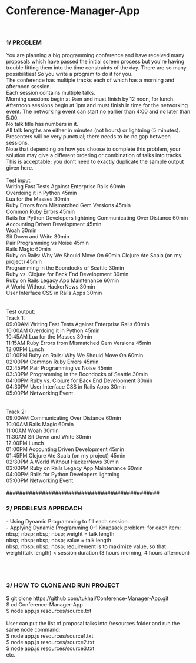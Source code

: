 # Conference-Manager-App
<br>
<h3>1/ PROBLEM</h3>
You are planning a big programming conference and have received many proposals which have passed the initial screen process but you're having trouble fitting them into the time constraints of the day. There are so many possibilities! So you write a program to do it for you.<br>
The conference has multiple tracks each of which has a morning and afternoon session.<br>
Each session contains multiple talks.<br>
Morning sessions begin at 9am and must finish by 12 noon, for lunch.<br>
Afternoon sessions begin at 1pm and must finish in time for the networking event. The networking event can start no earlier than 4:00 and no later than 5:00.<br>
No talk title has numbers in it.<br>
All talk lengths are either in minutes (not hours) or lightning (5 minutes). Presenters will be very punctual; there needs to be no gap between sessions.<br>
Note that depending on how you choose to complete this problem, your solution may give a different ordering or combination of talks into tracks. This is acceptable; you don’t need to exactly duplicate the sample output given here.
<br><br>
Test input:<br>
Writing Fast Tests Against Enterprise Rails 60min<br>
Overdoing it in Python 45min<br>
Lua for the Masses 30min<br>
Ruby Errors from Mismatched Gem Versions 45min<br>
Common Ruby Errors 45min<br>
Rails for Python Developers lightning Communicating Over Distance 60min<br>
Accounting Driven Development 45min<br>
Woah 30min<br>
Sit Down and Write 30min<br>
Pair Programming vs Noise 45min<br>
Rails Magic 60min<br>
Ruby on Rails: Why We Should Move On 60min Clojure Ate Scala (on my project) 45min<br>
Programming in the Boondocks of Seattle 30min<br>
Ruby vs. Clojure for Back End Development 30min<br>
Ruby on Rails Legacy App Maintenance 60min<br>
A World Without HackerNews 30min<br>
User Interface CSS in Rails Apps 30min<br>
<br><br>
Test output:<br>
Track 1:<br>
09:00AM Writing Fast Tests Against Enterprise Rails 60min<br>
10:00AM Overdoing it in Python 45min<br>
10:45AM Lua for the Masses 30min<br>
11:15AM Ruby Errors from Mismatched Gem Versions 45min<br>
12:00PM Lunch<br>
01:00PM Ruby on Rails: Why We Should Move On 60min<br>
02:00PM Common Ruby Errors 45min<br>
02:45PM Pair Programming vs Noise 45min<br>
03:30PM Programming in the Boondocks of Seattle 30min<br>
04:00PM Ruby vs. Clojure for Back End Development 30min<br>
04:30PM User Interface CSS in Rails Apps 30min<br>
05:00PM Networking Event<br>
<br><br>
Track 2:<br>
09:00AM Communicating Over Distance 60min<br>
10:00AM Rails Magic 60min<br>
11:00AM Woah 30min<br>
11:30AM Sit Down and Write 30min<br>
12:00PM Lunch<br>
01:00PM Accounting Driven Development 45min<br>
01:45PM Clojure Ate Scala (on my project) 45min<br>
02:30PM A World Without HackerNews 30min<br>
03:00PM Ruby on Rails Legacy App Maintenance 60min<br>
04:00PM Rails for Python Developers lightning<br>
05:00PM Networking Event<br>

<br>
###############################################
<br>

<h3>2/ PROBLEMS APPROACH</h3>
- Using Dynamic Programming to fill each session.<br>
- Applying Dynamic Programming 0-1 Knapsack problem: for each item:<br>
nbsp; nbsp; nbsp; nbsp; weight = talk length<br>
nbsp; nbsp; nbsp; nbsp; value = talk length<br>
nbsp; nbsp; nbsp; nbsp; requirement is to maximize value, so that weight(talk length) < session duration (3 hours morning, 4 hours afternoon)

<br><br>

<h3>3/ HOW TO CLONE AND RUN PROJECT</h3>
$ git clone https://github.com/tukhai/Conference-Manager-App.git<br>
$ cd Conference-Manager-App<br>
$ node app.js resources/source.txt<br>
<br>
User can put the list of proposal talks into /resources folder and run the same node command:<br>
$ node app.js resources/source1.txt<br>
$ node app.js resources/source2.txt<br>
$ node app.js resources/source3.txt<br>
etc.